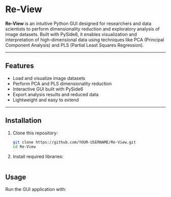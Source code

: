 # Re-View

**Re-View** is an intuitive Python GUI designed for researchers and data scientists to perform dimensionality reduction and exploratory analysis of image datasets. Built with PySide6, it enables visualization and interpretation of high-dimensional data using techniques like PCA (Principal Component Analysis) and PLS (Partial Least Squares Regression).

---

## Features
- Load and visualize image datasets
- Perform PCA and PLS dimensionality reduction
- Interactive GUI built with PySide6
- Export analysis results and reduced data
- Lightweight and easy to extend

---

## Installation

1. Clone this repository:
   ```bash
   git clone https://github.com/YOUR-USERNAME/Re-View.git
   cd Re-View
2. Install required libraries:
   ```pip install -r requirements.txt

## Usage

Run the GUI application with:
   ```python gui_app.py
